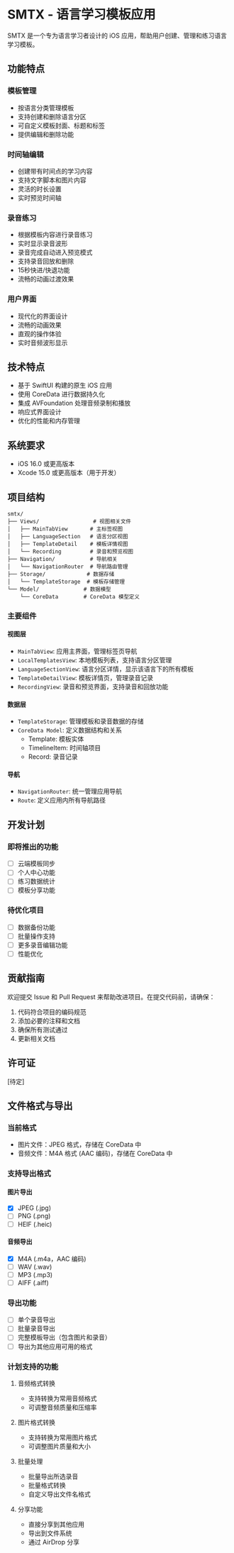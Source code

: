 # SMTX - 语言学习模板应用

SMTX 是一个专为语言学习者设计的 iOS 应用，帮助用户创建、管理和练习语言学习模板。

## 功能特点

### 模板管理
- 按语言分类管理模板
- 支持创建和删除语言分区
- 可自定义模板封面、标题和标签
- 提供编辑和删除功能

### 时间轴编辑
- 创建带有时间点的学习内容
- 支持文字脚本和图片内容
- 灵活的时长设置
- 实时预览时间轴

### 录音练习
- 根据模板内容进行录音练习
- 实时显示录音波形
- 录音完成自动进入预览模式
- 支持录音回放和删除
- 15秒快进/快退功能
- 流畅的动画过渡效果

### 用户界面
- 现代化的界面设计
- 流畅的动画效果
- 直观的操作体验
- 实时音频波形显示

## 技术特点

- 基于 SwiftUI 构建的原生 iOS 应用
- 使用 CoreData 进行数据持久化
- 集成 AVFoundation 处理音频录制和播放
- 响应式界面设计
- 优化的性能和内存管理

## 系统要求

- iOS 16.0 或更高版本
- Xcode 15.0 或更高版本（用于开发）

## 项目结构

```
smtx/
├── Views/                 # 视图相关文件
│   ├── MainTabView       # 主标签视图
│   ├── LanguageSection   # 语言分区视图
│   ├── TemplateDetail    # 模板详情视图
│   └── Recording         # 录音和预览视图
├── Navigation/           # 导航相关
│   └── NavigationRouter  # 导航路由管理
├── Storage/             # 数据存储
│   └── TemplateStorage  # 模板存储管理
└── Model/              # 数据模型
    └── CoreData        # CoreData 模型定义
```

### 主要组件

#### 视图层
- `MainTabView`: 应用主界面，管理标签页导航
- `LocalTemplatesView`: 本地模板列表，支持语言分区管理
- `LanguageSectionView`: 语言分区详情，显示该语言下的所有模板
- `TemplateDetailView`: 模板详情页，管理录音记录
- `RecordingView`: 录音和预览界面，支持录音和回放功能

#### 数据层
- `TemplateStorage`: 管理模板和录音数据的存储
- `CoreData Model`: 定义数据结构和关系
  - Template: 模板实体
  - TimelineItem: 时间轴项目
  - Record: 录音记录

#### 导航
- `NavigationRouter`: 统一管理应用导航
- `Route`: 定义应用内所有导航路径

## 开发计划

### 即将推出的功能
- [ ] 云端模板同步
- [ ] 个人中心功能
- [ ] 练习数据统计
- [ ] 模板分享功能

### 待优化项目
- [ ] 数据备份功能
- [ ] 批量操作支持
- [ ] 更多录音编辑功能
- [ ] 性能优化

## 贡献指南

欢迎提交 Issue 和 Pull Request 来帮助改进项目。在提交代码前，请确保：

1. 代码符合项目的编码规范
2. 添加必要的注释和文档
3. 确保所有测试通过
4. 更新相关文档

## 许可证

[待定]

## 文件格式与导出

### 当前格式
- 图片文件：JPEG 格式，存储在 CoreData 中
- 音频文件：M4A 格式 (AAC 编码)，存储在 CoreData 中

### 支持导出格式
#### 图片导出
- [x] JPEG (.jpg)
- [ ] PNG (.png)
- [ ] HEIF (.heic)

#### 音频导出
- [x] M4A (.m4a，AAC 编码)
- [ ] WAV (.wav)
- [ ] MP3 (.mp3)
- [ ] AIFF (.aiff)

### 导出功能
- [ ] 单个录音导出
- [ ] 批量录音导出
- [ ] 完整模板导出（包含图片和录音）
- [ ] 导出为其他应用可用的格式

### 计划支持的功能
1. 音频格式转换
   - 支持转换为常用音频格式
   - 可调整音频质量和压缩率
   
2. 图片格式转换
   - 支持转换为常用图片格式
   - 可调整图片质量和大小

3. 批量处理
   - 批量导出所选录音
   - 批量格式转换
   - 自定义导出文件名格式

4. 分享功能
   - 直接分享到其他应用
   - 导出到文件系统
   - 通过 AirDrop 分享